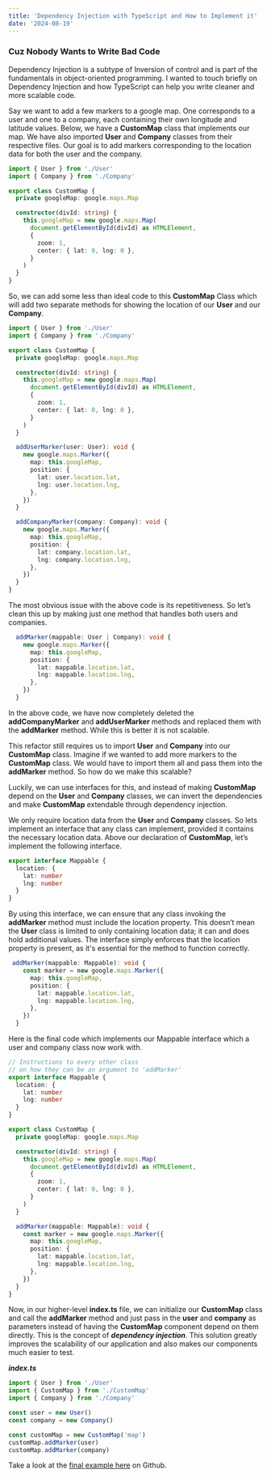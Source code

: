 ```yaml
---
title: 'Dependency Injection with TypeScript and How to Implement it'
date: '2024-08-19'
---
```


### Cuz Nobody Wants to Write Bad Code

Dependency Injection is a subtype of Inversion of control and is part of the fundamentals in object-oriented programming. I wanted to touch briefly on Dependency Injection and how TypeScript can help you write cleaner and more scalable code.

Say we want to add a few markers to a google map. One corresponds to a user and one to a company, each containing their own longitude and latitude values. Below, we have a **CustomMap** class that implements our map. We have also imported **User** and **Company** classes from their respective files. Our goal is to add markers corresponding to the location data for both the user and the company.

```ts
import { User } from './User'
import { Company } from './Company'

export class CustomMap {
  private googleMap: google.maps.Map

  constructor(divId: string) {
    this.googleMap = new google.maps.Map(
      document.getElementById(divId) as HTMLElement,
      {
        zoom: 1,
        center: { lat: 0, lng: 0 },
      }
    )
  }
}
```

So, we can add some less than ideal code to this **CustomMap** Class which will add two separate methods for showing the location of our **User** and our **Company**.

```ts
import { User } from './User'
import { Company } from './Company'

export class CustomMap {
  private googleMap: google.maps.Map

  constructor(divId: string) {
    this.googleMap = new google.maps.Map(
      document.getElementById(divId) as HTMLElement,
      {
        zoom: 1,
        center: { lat: 0, lng: 0 },
      }
    )
  }

  addUserMarker(user: User): void {
    new google.maps.Marker({
      map: this.googleMap,
      position: {
        lat: user.location.lat,
        lng: user.location.lng,
      },
    })
  }

  addCompanyMarker(company: Company): void {
    new google.maps.Marker({
      map: this.googleMap,
      position: {
        lat: company.location.lat,
        lng: company.location.lng,
      },
    })
  }
}
```

The most obvious issue with the above code is its repetitiveness. So let’s clean this up by making just one method that handles both users and companies.

```ts
  addMarker(mappable: User | Company): void {
    new google.maps.Marker({
      map: this.googleMap,
      position: {
        lat: mappable.location.lat,
        lng: mappable.location.lng,
      },
    })
  }
```

In the above code, we have now completely deleted the **addCompanyMarker** and **addUserMarker** methods and replaced them with the **addMarker** method. While this is better it is not scalable.

This refactor still requires us to import **User** and **Company** into our **CustomMap** class. Imagine if we wanted to add more markers to the **CustomMap** class. We would have to import them all and pass them into the **addMarker** method. So how do we make this scalable?

Luckily, we can use interfaces for this, and instead of making **CustomMap** depend on the **User** and **Company** classes, we can invert the dependencies and make **CustomMap** extendable through dependency injection.

We only require location data from the **User** and **Company** classes. So lets implement an interface that any class can implement, provided it contains the necessary location data. Above our declaration of **CustomMap**, let’s implement the following interface.

```ts
export interface Mappable {
  location: {
    lat: number
    lng: number
  }
}
```

By using this interface, we can ensure that any class invoking the **addMarker** method must include the location property. This doesn’t mean the **User** class is limited to only containing location data; it can and does hold additional values. The interface simply enforces that the location property is present, as it's essential for the method to function correctly.

```ts
 addMarker(mappable: Mappable): void {
    const marker = new google.maps.Marker({
      map: this.googleMap,
      position: {
        lat: mappable.location.lat,
        lng: mappable.location.lng,
      },
    })
  }
```

Here is the final code which implements our Mappable interface which a user and company class now work with.

```ts
// Instructions to every other class
// on how they can be an argument to 'addMarker'
export interface Mappable {
  location: {
    lat: number
    lng: number
  }
}

export class CustomMap {
  private googleMap: google.maps.Map

  constructor(divId: string) {
    this.googleMap = new google.maps.Map(
      document.getElementById(divId) as HTMLElement,
      {
        zoom: 1,
        center: { lat: 0, lng: 0 },
      }
    )
  }

  addMarker(mappable: Mappable): void {
    const marker = new google.maps.Marker({
      map: this.googleMap,
      position: {
        lat: mappable.location.lat,
        lng: mappable.location.lng,
      },
    })
  }
}
```

Now, in our higher-level **index.ts** file, we can initialize our **CustomMap** class and call the **addMarker** method and just pass in the **user** and **company** as parameters instead of having the **CustomMap** component depend on them directly. This is the concept of **_dependency injection_**. This solution greatly improves the scalability of our application and also makes our components much easier to test.

**_index.ts_**

```ts
import { User } from './User'
import { CustomMap } from './CustomMap'
import { Company } from './Company'

const user = new User()
const company = new Company()

const customMap = new CustomMap('map')
customMap.addMarker(user)
customMap.addMarker(company)
```

Take a look at the [final example here](https://github.com/brooksmarka/render-markers) on Github.
